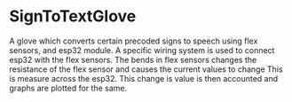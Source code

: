 # SignToTextGlove
A glove which converts certain precoded signs to speech using flex sensors, and esp32 module.
A specific wiring system is used to connect esp32 with the flex sensors.
The bends in flex sensors changes the resistance of the flex sensor and causes the current values to change
This is measure across the esp32. 
This change is value is then accounted and graphs are plotted for the same.
